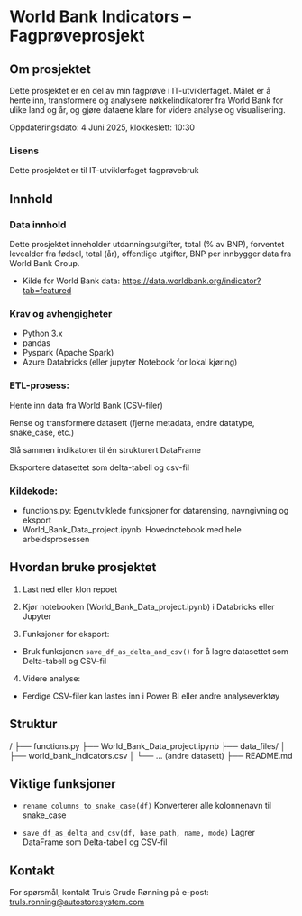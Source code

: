 # World Bank Indicators – Fagprøveprosjekt

## Om prosjektet
Dette prosjektet er en del av min fagprøve i IT-utviklerfaget.
Målet er å hente inn, transformere og analysere nøkkelindikatorer fra World Bank for ulike land og år, og gjøre dataene klare for videre analyse og visualisering.

Oppdateringsdato: 4 Juni 2025, klokkeslett: 10:30

### Lisens
Dette prosjektet er til IT-utviklerfaget fagprøvebruk

## Innhold

### Data innhold
Dette prosjektet inneholder utdanningsutgifter, total (% av BNP), forventet levealder fra fødsel, total (år), offentlige utgifter, BNP per innbygger data fra World Bank Group.
- Kilde for World Bank data: https://data.worldbank.org/indicator?tab=featured

### Krav og avhengigheter
* Python 3.x
* pandas
* Pyspark (Apache Spark)
* Azure Databricks (eller jupyter Notebook for lokal kjøring) 

### ETL-prosess:

Hente inn data fra World Bank (CSV-filer)

Rense og transformere datasett (fjerne metadata, endre datatype, snake_case, etc.)

Slå sammen indikatorer til én strukturert DataFrame

Eksportere datasettet som delta-tabell og csv-fil

### Kildekode:

* functions.py: Egenutviklede funksjoner for datarensing, navngivning og eksport
* World_Bank_Data_project.ipynb: Hovednotebook med hele arbeidsprosessen

## Hvordan bruke prosjektet

1. Last ned eller klon repoet
2. Kjør notebooken (World_Bank_Data_project.ipynb) i Databricks eller Jupyter

3. Funksjoner for eksport:

* Bruk funksjonen `save_df_as_delta_and_csv()` for å lagre datasettet som Delta-tabell og CSV-fil

4. Videre analyse:

* Ferdige CSV-filer kan lastes inn i Power BI eller andre analyseverktøy

## Struktur

/
├── functions.py
├── World_Bank_Data_project.ipynb
├── data_files/
│   ├── world_bank_indicators.csv
│   └── ... (andre datasett)
├── README.md

## Viktige funksjoner

* `rename_columns_to_snake_case(df)`
Konverterer alle kolonnenavn til snake_case

* `save_df_as_delta_and_csv(df, base_path, name, mode)`
Lagrer DataFrame som Delta-tabell og CSV-fil

## Kontakt
For spørsmål, kontakt Truls Grude Rønning på e-post: truls.ronning@autostoresystem.com



